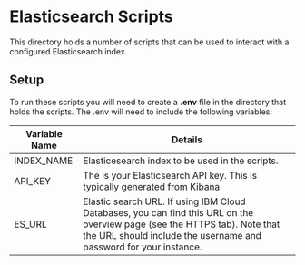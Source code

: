 # Elasticsearch Scripts
This directory holds a number of scripts that can be used to interact with a configured Elasticsearch index. 

## Setup
To run these scripts you will need to create a **.env** file in the directory that holds the scripts. The .env will need to include the following variables:

| Variable Name | Details |
|---------------|---------|
| INDEX_NAME | Elasticesearch index to be used in the scripts. |
| API_KEY | The is your Elasticsearch API key. This is typically generated from Kibana |
| ES_URL | Elastic search URL. If using IBM Cloud Databases, you can find this URL on the overview page (see the HTTPS tab). Note that the URL should include the username and password for your instance. |
